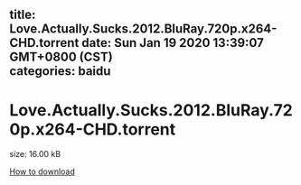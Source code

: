 
title: Love.Actually.Sucks.2012.BluRay.720p.x264-CHD.torrent
date: Sun Jan 19 2020 13:39:07 GMT+0800 (CST)    
categories: baidu
---

# Love.Actually.Sucks.2012.BluRay.720p.x264-CHD.torrent
size: 16.00 kB
 
 

[How to download](https://bpcam.bemobtrk.com/go/2ceec3aa-1ca2-46d6-b9ff-aaa5c184517c?jno=3226)